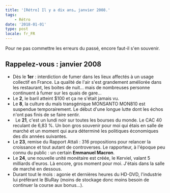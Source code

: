 ```yaml
---
title: '[Rétro] Il y a dix ans… janvier 2008.'
tags:
    - Rétro
date: '2018-01-01'
type: post
locale: fr_FR
---
```


Pour ne pas commettre les erreurs du passé, encore faut-il s'en souvenir.

<!-- more -->

## Rappelez-vous : janvier 2008

*   Dès le **1er** : interdiction de fumer dans les lieux affectés à un usage collectif en France. La qualité de l'air s'est grandement améliorée dans les restaurant, les boites de nuit… mais de nombreuses personne continuent à fumer sur les quais de gare…
*   Le **2**, le baril atteint $100 et ça ne s'était jamais vu.
*   Le **8**, la culture du maïs transgénique MONSANTO MON810 est suspendue temporairement. Le début d'une longue lutte dont les échos n'ont pas finis de se faire sentir.
*   Le **21**, c'est un lundi noir sur toutes les bourses du monde. Le CAC 40 reculant de 6,83 %. Un bon gros souvenir pour moi qui étais en salle de marché et un moment qui aura déterminé les politiques économiques des dix années suivantes.
*   Le **23**, remise du Rapport Attali : 316 propositions pour relancer la croissance et tout autant de controverses. Le rapporteur, à l'époque peu connu du public : un certain **Emmanuel Macron**.
*   Le **24**, une nouvelle unité monétaire est créée, le Kerviel, valant 5 milliards d'euros. Là encore, gros moment pour moi. J'étais dans la salle de marché en dessous.
*   Durant tout le mois : agonie et dernières heures du HD-DVD, l'industrie lui préférant le BluRay (moins de stockage donc moins besoin de continuer la course aux bonus…).
